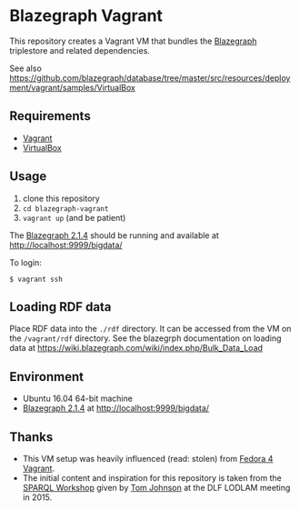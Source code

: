 # Blazegraph Vagrant
This repository creates a Vagrant VM that bundles the [Blazegraph](https://www.blazegraph.com/) triplestore and related dependencies.

See also https://github.com/blazegraph/database/tree/master/src/resources/deployment/vagrant/samples/VirtualBox

## Requirements

* [Vagrant](https://www.vagrantup.com/)
* [VirtualBox](https://www.virtualbox.org/)

## Usage

1. clone this repository
2. `cd blazegraph-vagrant`
3. `vagrant up` (and be patient)


The [Blazegraph 2.1.4](https://github.com/blazegraph/database/tree/BLAZEGRAPH_RELEASE_2_1_4) should be running and available
at [http://localhost:9999/bigdata/](http://localhost:9999/bigdata/)

To login:

```
$ vagrant ssh
```

## Loading RDF data

Place RDF data into the `./rdf` directory.  It can be accessed from the VM on the `/vagrant/rdf` directory. See the blazegrph documentation on loading data at https://wiki.blazegraph.com/wiki/index.php/Bulk_Data_Load

## Environment

* Ubuntu 16.04 64-bit machine
* [Blazegraph 2.1.4](https://github.com/blazegraph/database.git) at [http://localhost:9999/bigdata/](http://localhost:9999/bigdata/)

## Thanks

* This VM setup was heavily influenced (read: stolen) from [Fedora 4 Vagrant](https://github.com/fcrepo4-exts/fcrepo4-vagrant).
* The initial content and inspiration for this repository is taken from the [SPARQL Workshop](https://github.com/LODLAM/DLF15LODLAM/tree/master/SPARQL) given by [Tom Johnson](https://github.com/no-reply) at the DLF LODLAM meeting in 2015.
